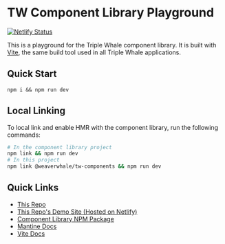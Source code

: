 # TW Component Library Playground

[![Netlify Status](https://api.netlify.com/api/v1/badges/12d3f306-02aa-4e16-bab3-65f1bc6c08a7/deploy-status)](https://app.netlify.com/sites/tw-components-playground/deploys)

This is a playground for the Triple Whale component library. It is built with [Vite](https://vitejs.dev/), the same build tool used in all Triple Whale applications.

## Quick Start

`npm i && npm run dev`

## Local Linking

To local link and enable HMR with the component library, run the following commands:

```bash
# In the component library project
npm link && npm run dev
# In this project
npm link @weaverwhale/tw-components && npm run dev
```

## Quick Links

- [This Repo](https://github.com/weaverwhale/tw-components-playground)
- [This Repo's Demo Site (Hosted on Netlify)](https://tw-components-playground.netlify.app/)
- [Component Library NPM Package](https://www.npmjs.com/package/@weaverwhale/tw-components)
- [Mantine Docs](https://mantine.dev/pages/getting-started/)
- [Vite Docs](https://vitejs.dev/guide/)
